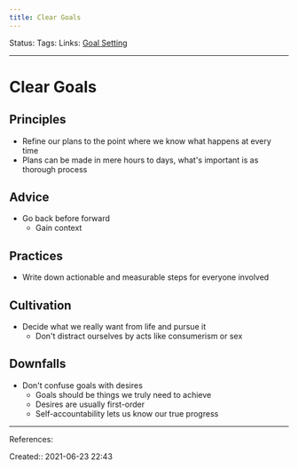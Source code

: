 ```yaml
---
title: Clear Goals
---
```

Status:
Tags: 
Links: [Goal Setting](out/goal-setting.md)
___
# Clear Goals
## Principles
- Refine our plans to the point where we know what happens at every time
- Plans can be made in mere hours to days, what's important is as thorough process
## Advice
- Go back before forward
	- Gain context
## Practices
- Write down actionable and measurable steps for everyone involved
## Cultivation
- Decide what we really want from life and pursue it
	- Don't distract ourselves by acts like consumerism or sex
## Downfalls
- Don't confuse goals with desires
	- Goals should be things we truly need to achieve
	- Desires are usually first-order
	- Self-accountability lets us know our true progress

___
References:

Created:: 2021-06-23 22:43